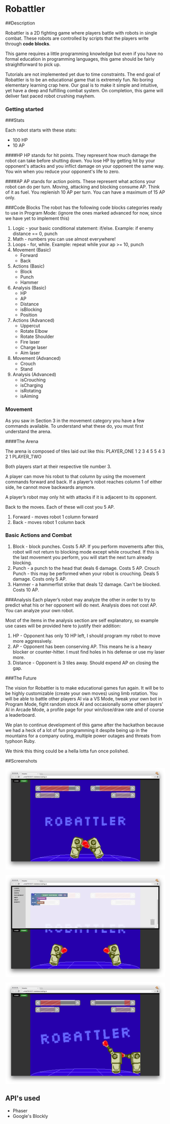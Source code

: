 # Robattler

##Description

Robattler is a 2D fighting game where players battle with robots in single combat. These robots are controlled by scripts that the players write through __code blocks__.

This game requires a little programming knowledge but even if you have no formal education in programming languages, this game should be fairly straightforward to pick up.

Tutorials are not implemented yet due to time constraints. The end goal of Robattler is to be an educational game that is extremely fun. No boring elementary learning crap here. Our goal is to make it simple and intuitive, yet have a deep and fulfilling combat system. On completion, this game will deliver fast paced robot crushing mayhem.

### Getting started

###Stats

Each robot starts with these stats:
 - 100 HP
 - 10 AP

####HP
HP stands for hit points. They represent how much damage the robot can take before shutting down. You lose HP by getting hit by your opponent's attacks and you inflict damage on your opponent the same way. You win when you reduce your opponent's life to zero.

####AP
AP stands for action points. These represent what actions your robot can do per turn. Moving, attacking and blocking consume AP. Think of it as fuel. You replenish 10 AP per turn. You can have a maximum of 15 AP only.

###Code Blocks
The robot has the following code blocks categories ready to use in Program Mode: (ignore the ones marked advanced for now, since we have yet to implement this)

1. Logic - your basic conditional statement: if/else. Example: if enemy distance == 0, punch
2. Math - numbers you can use almost everywhere!
3.  Loops - for, while. Example: repeat while your ap >= 10, punch
4. Movement (Basic)
    - Forward
    - Back
5. Actions (Basic)
    - Block
    - Punch
    - Hammer
6. Analysis (Basic)
    - HP
    - AP
    - Distance
    - isBlocking
    - Position
7. Actions (Advanced)
    - Uppercut
    - Rotate Elbow
    - Rotate Shoulder
    - Fire laser
    - Charge laser
    - Aim laser
8. Movement (Advanced)
    - Crouch
    - Stand
9. Analysis (Advanced)
    - isCrouching
    - isCharging
    - isRotating
    - isAiming

### Movement
As you saw in Section 3 in the movement category you have a few commands available. To understand what these do, you must first understand the arena.

####The Arena

The arena is composed of tiles laid out like this:
PLAYER_ONE 1 2 3 4 5 5 4 3 2 1 PLAYER_TWO

Both players start at their respective tile number 3.

A player can move his robot to that column by using the movement commands forward and back.
If a player’s robot reaches column 1 of either side, he cannot move backwards anymore.

A player’s robot may only hit with attacks if it is adjacent to its opponent.

Back to the moves. Each of these will cost you 5 AP.
1. Forward - moves robot 1 column forward
2. Back - moves robot 1 column back

### Basic Actions and Combat

1. Block - block punches. Costs 5 AP.
If you perform movements after this, robot will not return to blocking mode except while crouched.
If this is the last movement you perform, you will start the next turn already blocking.
2. Punch - a punch to the head that deals 6 damage. Costs 5 AP.
Crouch Punch - this may be performed when your robot is crouching. Deals 5 damage. Costs only 5 AP.
3. Hammer - a hammerfist strike that deals 12 damage. Can't be blocked. Costs 10 AP.

###Analysis
Each player’s robot may analyze the other in order to try to predict what his or her opponent will do next. Analysis does not cost AP. You can analyze your own robot.

Most of the items in the analysis section are self explanatory, so example use cases will be provided here to justify their addition:

1. HP - Opponent has only 10 HP left, I should program my robot to move more aggressively.
2. AP - Opponent has been conserving AP. This means he is a heavy blocker or counter-hitter. I must find holes in his defense or use my laser more.
3. Distance - Opponent is 3 tiles away. Should expend AP on closing the gap.

###The Future

The vision for Robattler is to make educational games fun again. It will be to be highly customizable (create your own moves) using limb rotation. You will be able to battle other players AI via a VS Mode, tweak your own bot in Program Mode, fight random stock AI and occasionally some other players' AI in Arcade Mode, a profile page for your win/lose/draw rate and of course a leaderboard.

We plan to continue development of this game after the hackathon because we had a heck of a lot of fun programming it despite being up in the mountains for a company outing, multiple power outages and threats from typhoon Ruby.

We think this thing could be a hella lotta fun once polished.

##Screenshots

![title](assets/screenshots/title.png)

![code](assets/screenshots/code.png)

![battle](assets/screenshots/battle.png)

## API's used

- Phaser
- Google's Blockly
